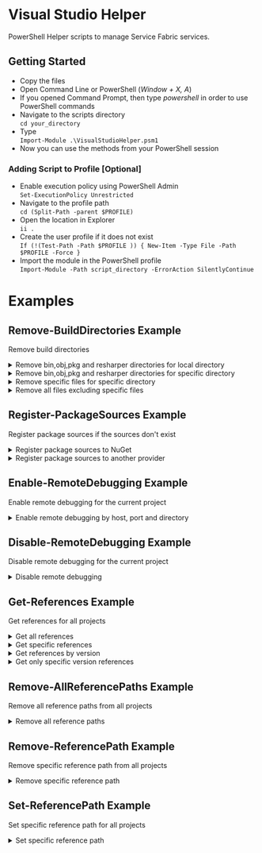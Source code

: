 # Visual Studio Helper

PowerShell Helper scripts to manage Service Fabric services.

## Getting Started

* Copy the files
* Open Command Line or PowerShell (*Window + X, A*)
* If you opened Command Prompt, then type *powershell* in order to use PowerShell commands
* Navigate to the scripts directory <br />`cd your_directory`
* Type <br />`Import-Module .\VisualStudioHelper.psm1`
* Now you can use the methods from your PowerShell session

### Adding Script to Profile [Optional]

* Enable execution policy using PowerShell Admin <br /> `Set-ExecutionPolicy Unrestricted`
* Navigate to the profile path <br />`cd (Split-Path -parent $PROFILE)`
* Open the location in Explorer <br />`ii .`
* Create the user profile if it does not exist <br />`If (!(Test-Path -Path $PROFILE )) { New-Item -Type File -Path $PROFILE -Force }`
* Import the module in the PowerShell profile <br />`Import-Module -Path script_directory -ErrorAction SilentlyContinue`

# Examples

## Remove-BuildDirectories Example
Remove build directories
<details>
   <summary>Remove bin,obj,pkg and resharper directories for local directory</summary>
   <p>Remove-BuildDirectories</p>
</details>
<details>
   <summary>Remove bin,obj,pkg and resharper directories for specific directory</summary>
   <p>Remove-BuildDirectories -Path 'C:\git\Projects\TestProject\'</p>
</details>
<details>
   <summary>Remove specific files for specific directory</summary>
   <p>Remove-BuildDirectories -Includes '*.pyc' -Path 'C:\git\Python\'</p>
</details>
<details>
   <summary>Remove all files excluding specific files</summary>
   <p>Remove-BuildDirectories -Includes '*' -Excludes '*.cs', '*.sln', '*.csproj', '*.sfproj', '*.resx' -Path 'C:\git\C#\'</p>
</details>

## Register-PackageSources Example
Register package sources if the sources don't exist
<details>
   <summary>Register package sources to NuGet</summary>
   <p>Register-PackageSources -names 'Test', 'Test1' -Location 'NuGet Feed Url for Test', 'NuGet Feed Url for Test1'</p>
</details>
<details>
   <summary>Register package sources to another provider</summary>
   <p>Register-PackageSources -names 'Test', 'Test1' -Location 'Feed Url for Test', 'Url for Test1' -Provider 'MyProvider'</p>
</details>

## Enable-RemoteDebugging Example
Enable remote debugging for the current project
<details>
   <summary>Enable remote debugging by host, port and directory</summary>
   <p>Enable-RemoteDebugging -Host '10.101.10.1' -Port 4078 -Path 'C:\MyServices\TestService\'</p>
</details>

## Disable-RemoteDebugging Example
Disable remote debugging for the current project
<details>
   <summary>Disable remote debugging</summary>
   <p>Disable-RemoteDebugging</p>
</details>

## Get-References Example
Get references for all projects
<details>
   <summary>Get all references</summary>
   <p>Get-References</p>
</details>
<details>
   <summary>Get specific references</summary>
   <p>Get-References -Regex *Microsoft*</p>
</details>
<details>
   <summary>Get references by version</summary>
   <p>Get-References -Regex '*2.*'</p>
</details>
<details>
   <summary>Get only specific version references</summary>
   <p>Get-References -SpecificVersion $false</p>
</details>

## Remove-AllReferencePaths Example
Remove all reference paths from all projects
<details>
   <summary>Remove all reference paths</summary>
   <p>Remove-AllReferencePaths</p>
</details>

## Remove-ReferencePath Example
Remove specific reference path from all projects
<details>
   <summary>Remove specific reference path</summary>
   <p>Remove-ReferencePath "PACKAGE_NAME" "DLL_PATH\bin\Debug\"</p>
</details>

## Set-ReferencePath Example
Set specific reference path for all projects
<details>
   <summary>Set specific reference path</summary>
   <p>Set-ReferencePath "PACKAGE_NAME" "DLL_PATH\bin\Debug\"</p>
</details>
